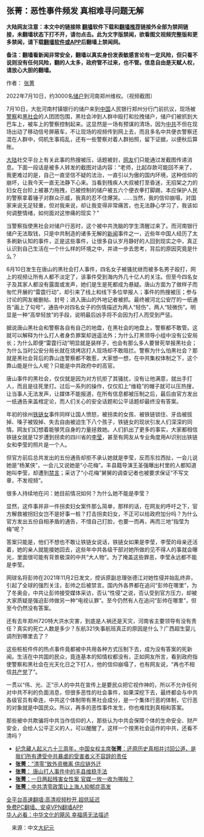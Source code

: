  <!-- 面包屑导航 --> <h2>张菁：恶性事件频发 真相难寻问题无解</h2> <p class="notice"><b>大陆网友注意：本文中的链接除 <a href="https://github.com/bannedbook/fanqiang" >翻墙</a>软件下载和<a href="https://github.com/killgcd/justmysocks/blob/master/README.md">翻墙推荐</a>链接外全部为禁网链接，未翻墙状态下打不开，请勿点击。此为文字版禁闻，欲看图文视频完整版和更多禁闻，请下载<a href="https://github.com/bannedbook/fanqiang">翻墙软件或APP</a>后翻墙上禁闻网。</p><p>备注：翻墙看新闻非常安全，翻墙以真实身份发表敏感言论有一定风险，但只看不说则没有任何风险，翻的人太多，政府管不过来，也不管。信息自由是天赋人权，请放心大胆的翻墙。</b></p>  <div class="entry"> <p>作者： <a href="https://www.bannedbook.org/bnews/tag/%e5%bc%a0%e8%8f%81/" class="st_tag internal_tag" rel="tag" title="标签 张菁 下的日志">张菁</a></p> <p id="conimg">2022年7月10日，约3000名<a href="https://www.bannedbook.org/bnews/tag/%E5%82%A8%E6%88%B7/" class="st_tag internal_tag" rel="tag" title="标签 储户 下的日志">储户</a>到河南郑州维权。（视频截图）</p> <p>7月10日，大批河南村镇银行的储户来到<span class='wp_keywordlink_affiliate'><a href="https://www.bannedbook.org/" title="中国" target="_blank">中国</a></span>人民银行郑州分行门前抗议，现场被<a href="https://www.bannedbook.org/bnews/tag/%e8%ad%a6%e5%af%9f/" class="st_tag internal_tag" rel="tag" title="标签 警察 下的日志">警察</a>和<a href="https://www.bannedbook.org/bnews/tag/%e9%bb%91%e7%a4%be%e4%bc%9a/" class="st_tag internal_tag" rel="tag" title="标签 黑社会 下的日志">黑社会</a>的人团团包围，黑社会冲到人群中殴打和拉拽储户，储户们被抓到大巴车上，被车上的警察控制起来。这显然是一场有预谋的清场，因为<a href="https://www.bannedbook.org/bnews/tag/%e4%b8%ad%e5%85%b1/" class="st_tag internal_tag" rel="tag" title="标签 中共 下的日志">中共</a>不但在现场出动了移动信号屏蔽车，不让现场的视频传到网上去，而且多名中共便衣警察还混在人群中，伺机生事捣乱，还有一些警察对着人群拍照，留下证据，以便秋后算账。</p> <p><span class='wp_keywordlink_affiliate'><a href="https://www.bannedbook.org/" title="大陆" target="_blank">大陆</a></span>社交平台上有关此事的热搜被压，话题被封，<a href="https://www.bannedbook.org/bnews/tag/%e7%bd%91%e5%8f%8b/" class="st_tag internal_tag" rel="tag" title="标签 网友 下的日志">网友</a>们只能通过发截图传递消息。下面一段话是被多人转发的截图对话内容：“老师，比起存款可能回不来了，我更难过的是，自己一直坚信不疑的法治，一直引以为傲的国内环境，这种信仰的崩坏，让我今天一直无法静下心来。当看到残疾人大叔被打至昏迷，无招架之力的妇女在台阶上被暴力拖拽，已被控制的储户被五六个便衣拳打脚踢，本应保护人民的警察拿着锤子对群众示威，我真的忍不住爆哭。……当然，我的信仰崩塌，对国家来说无足轻重，但对我来说，却让我变得非常痛苦，也无法静心学习了，我该如何调整情绪，如何面对这惨痛的现实？”</p> <p>当警察指使黑社会对储户行恶时，这个被中共洗脑的学生清醒过来了。而河南银行储户无法取钱，只是中共制造的诸多无解的<span class='wp_keywordlink_affiliate'><a href="https://www.bannedbook.org/" title="新闻">新闻</a></span>事件之一，近些年中国人经历了太多刷新认知的事件，正是这些事件，让很多自认岁月静好的人回到现实之中，真正认识到自己生活在一个什么样的环境之中，并进一步去思考，背后的原因究竟是什么？</p>  <p>6月10日发生在唐山的黑社会打人事件，四名女子被骚扰继而被多名男子殴打，网上的视频让所有人都不淡定了，该事件受到海内外几十亿人的关注。但至今四名女子及其家人都没有露面或发声，她们是生是死都成为悬疑。唐山方面为了做样子而匆忙开展的“雷霆行动”，却引来了线上和线下多位举报人；事件的热搜被压；参与讨论的网友被删帖、封号；进入唐山的外地记者被抓。最终被河北公安厅的一纸通告“画上了句号”，通告中对四名女子的伤情描述为两人“轻伤”，两人“轻微伤”。明显是一种“高举轻放”的手段，说明最后凶手将不会因为打人而受到严惩。</p> <p>据说唐山黑社会和警察各自有自己的地盘，在黑社会的地盘上，警察都不敢管。这就可以解释为什么打人者身负罪案却逍遥法外；为什么打黑领导小组中没有公安局长；为什么即便“雷霆行动”明显就是装样子，也会有那么多人要冒死举报黑社会；为什么当时公安分局长就在烧烤店打人现场却不敢阻拦。警察为什么怕黑社会？那就是黑社会背后的靠山连警察都不敢惹，大家想一想，在中共集权体制之下，这个靠山能是什么人呢？只能是中共政府中的高官。</p> <p>唐山事件的黑社会，仅仅就是因为对方抗拒了其骚扰，没有让他满意，就出手打人，而且是往死里打。过后一系列的操作，仅仅扣上“维稳”的帽子就可以压热搜，让当事人无法发声，让媒体不能报道，在所有信息都被压制之后，最后由官方发出一纸通告来盖棺定论，而人们关心的安全话题和公平话题却最终没有答案。</p> <p>年初的徐州<a href="https://www.bannedbook.org/bnews/tag/%e9%93%81%e9%93%be%e5%a5%b3/" class="st_tag internal_tag" rel="tag" title="标签 铁链女 下的日志">铁链女</a>事件同样让国人愤怒，被拐卖的女孩、被铁链锁住、牙齿被拔掉、嗓子被毁掉、失去自由被迫生下八个孩子，铁链女的现状引发人们深深的同情。网友们幻想着能够凭自身的力量拯救她。人们扒出了更多的事实，大家都相信铁链女就是12岁遭到拐卖的四川省的<a href="https://www.bannedbook.org/bnews/tag/%e6%9d%8e%e8%8e%b9/" class="st_tag internal_tag" rel="tag" title="标签 李莹 下的日志">李莹</a>，甚至有网友从专业角度用AI识别出铁链女和李莹的照片是一个人。</p> <p>但官方前后总共发出的五份通告却拒不承认她就是李莹，反而东拉西扯，一会儿说她是“杨某侠”，一会儿又说她是“小花梅”。丰县籍导演王圣强曝出村里的人都知道她叫李莹，却遭到<span class='wp_keywordlink_affiliate'><a href="https://www.bannedbook.org/bnews/bblog/" title="禁言博客" target="_blank">禁言</a></span>；采访了“小花梅”舅舅的调查记者也被要求保证“不写文章，不发视频”。</p>  <p>很多人持续地在问：她目前情况如何？为什么她不能是李莹？</p> <p>显然，这件事并非一件拐卖妇女案件那么简单，那样的话，在网友的呼吁之下，官方解救被拐妇女岂不是好事一桩？打击拐卖妇女，不正可以给政府加分吗？为什么官方发出五份自相矛盾的通告，不惜自己打脸，也要一而再，再而三地“指莹为梅”呢？</p> <p>答案只能是，他们不想也不敢让铁链女说话，铁链女如果是李莹，李莹的母亲还活着，她的亲人就能接她回去，这些年中共各级干部对她所做的见不得人的事就会曝光，里面很可能有背景极深的中共“大人物”。为了掩盖这些罪恶，李莹永远都不能是李莹。</p> <p>网球名将彭帅在2021年11月2日发文，控诉原副总理张德江对她性侵并始乱终弃，引起了全球的强烈关注，彭帅之后被禁言。国内外各界都在追问“彭帅在哪里”，为了冬奥会，中共让彭帅接受媒体采访，否认“性侵”之说，否认受到官方压力，却被大家质疑是强迫彭帅做另一种“电视认罪”。至今仍然有人在追问“彭帅在哪里”，但至今仍然没有答案。</p> <p>还有去年郑州720特大洪水灾害，到底是人祸还是天灾，河南省主要领导有没有责任？真实的死亡人数是多少？东航321失事航班真正的原因是什么？广西超生婴儿调剂到哪里去了？</p>  <p>这些桩桩件件的热点事件竟都被中共用各种方式压制下去，成为没有答案的死新闻。生活在中共国的民众，竟连基本的知情权都没有，正如网友所言，看到政府指使警察和黑社会在光天化日之下打人，他的信仰崩塌了，也有网友说，“再也不相信<a href="https://www.bannedbook.org/bnews/tag/%e5%85%b1%e4%ba%a7%e5%85%9a/" class="st_tag internal_tag" rel="tag" title="标签 共产党 下的日志">共产党</a>了”。</p> <p>一贯以“伟、光、正”示人的中共在宣传上是要民众把它视作神的，所以不允许任何对中共不利的负面消息，但很多恶性的社会事件，如果深挖下去，最终都会与中共各级官员有牵连，中共这个体制带有黑社会成分，是一个集体行恶的体制，它行恶的对象就是中国民众。所以，再多的恶性事件发生，你也难找到真相和答案。</p> <p>那些被中共欺骗将中共当作信仰的人，那些认为中共会保障个体的生命安全、财产安全，会给人公平正义的人，可以醒醒了。这样一个按黑社会运作的中共，还看不清吗？</p> <div id="taboola-mid-1"></div>  <ul class='op-related-articles' title='相关阅读'> <li><a href='https://www.bannedbook.org/bnews/bannedvideo/20220703/1753159.html' target='_blank'>纪念藏人起义六十三周年，中国女权主席<b>张菁</b>：还原历史真相并讨回公道，是我们所有遭受中共暴虐的受害者义不容辞的责任</a></li> <li><a href='https://www.bannedbook.org/bnews/comments/20220629/1751451.html' target='_blank'><b>张菁</b>：“清零”致外资撤离 供应链外迁</a></li> <li><a href='https://www.bannedbook.org/bnews/comments/20220622/1748643.html' target='_blank'><b>张菁</b>： 唐山打人事件中的丰县维稳手法</a></li> <li><a href='https://www.bannedbook.org/bnews/comments/20220618/1747093.html' target='_blank'><b>张菁</b>：一日两起残害女性案 官媒一放一收为哪般？</a></li> <li><a href='https://www.bannedbook.org/bnews/comments/20220525/1737099.html' target='_blank'><b>张菁</b>：中共清零政策让上海人抑郁症高发</a></li> </ul> <p class="texttj"> <a href="https://github.com/bannedbook/fanqiang/wiki/V2ray%E6%9C%BA%E5%9C%BA" target="_blank">全平台高速翻墙:高清视频秒开,超低延迟</a><br/> <a href="https://github.com/bannedbook/fanqiang/wiki/%E7%A6%81%E9%97%BB%E7%BD%91%E5%AE%89%E5%8D%93%E7%BF%BB%E5%A2%99%E6%96%B0%E9%97%BBAPP" target="_blank">免费PC翻墙、安卓VPN翻墙APP</a><br/> <a href="https://www.bannedbook.org/bnews/comments/20220220/1694796.html" target="_blank">华人必看：中华文化的飓风 幸福感无法描述</a> </p><p class="src-info">　来源：中文<span class='wp_keywordlink_affiliate'><a href="http://www.epochtimes.com/" title="大纪元" target="_blank">大纪元</a></span> </p> <a name='sharetosocial'></a>  <div style="margin-bottom:5px;padding-bottom:5px;clear:both"> <div id="archive-pix-1" class="banner-ads"> <!-- AuctionX Display platform tag START --> <div id="27602x728x90x621x_ADSLOT1" clicktrack="%%CLICK_URL_ESC%%"></div>  <!-- AuctionX Display platform tag END --> </div> <div id="archive-pix-2" class="banner-ads"> <!-- AuctionX Display platform tag START --> <div id="27556x300x250x621x_ADSLOT1" clicktrack="%%CLICK_URL_ESC%%" style="margin:0 auto;text-align:center"></div>  <!-- AuctionX Display platform tag END --> </div> </div>  <div id="archive-pix-1" class="banner-ads"> <!-- AuctionX Display platform tag START --> <div id="27603x728x90x621x_ADSLOT1" clicktrack="%%CLICK_URL_ESC%%"></div>  <!-- AuctionX Display platform tag END --> </div> </div><!--END ENTRY--> 
